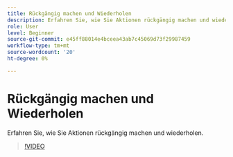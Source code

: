 ```yaml
---
title: Rückgängig machen und Wiederholen
description: Erfahren Sie, wie Sie Aktionen rückgängig machen und wiederholen.
role: User
level: Beginner
source-git-commit: e45ff88014e4bceea43ab7c45069d73f29987459
workflow-type: tm+mt
source-wordcount: '20'
ht-degree: 0%

---
```


# Rückgängig machen und Wiederholen

Erfahren Sie, wie Sie Aktionen rückgängig machen und wiederholen.

>[!VIDEO](https://video.tv.adobe.com/v/3420216?quality=12&learn=on&hidetitle=true)
